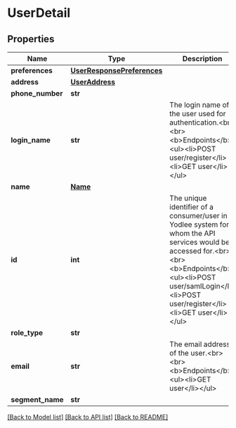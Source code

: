 # UserDetail


## Properties
Name | Type | Description | Notes
------------ | ------------- | ------------- | -------------
**preferences** | [**UserResponsePreferences**](UserResponsePreferences.md) |  | [optional] 
**address** | [**UserAddress**](UserAddress.md) |  | [optional] 
**phone_number** | **str** |  | [optional] 
**login_name** | **str** | The login name of the user used for authentication.&lt;br&gt;&lt;br&gt;&lt;b&gt;Endpoints&lt;/b&gt;:&lt;ul&gt;&lt;li&gt;POST user/register&lt;/li&gt;&lt;li&gt;GET user&lt;/li&gt;&lt;/ul&gt; | [optional] [readonly] 
**name** | [**Name**](Name.md) |  | [optional] 
**id** | **int** | The unique identifier of a consumer/user in Yodlee system for whom the API services would be accessed for.&lt;br&gt;&lt;br&gt;&lt;b&gt;Endpoints&lt;/b&gt;:&lt;ul&gt;&lt;li&gt;POST user/samlLogin&lt;/li&gt;&lt;li&gt;POST user/register&lt;/li&gt;&lt;li&gt;GET user&lt;/li&gt;&lt;/ul&gt; | [optional] [readonly] 
**role_type** | **str** |  | [optional] 
**email** | **str** | The email address of the user.&lt;br&gt;&lt;br&gt;&lt;b&gt;Endpoints&lt;/b&gt;:&lt;ul&gt;&lt;li&gt;GET user&lt;/li&gt;&lt;/ul&gt; | [optional] [readonly] 
**segment_name** | **str** |  | [optional] 

[[Back to Model list]](../README.md#documentation-for-models) [[Back to API list]](../README.md#documentation-for-api-endpoints) [[Back to README]](../README.md)


